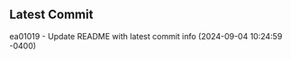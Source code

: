 
## Latest Commit
ea01019 - Update README with latest commit info (2024-09-04 10:24:59 -0400) <Yunxi-Zhou>
